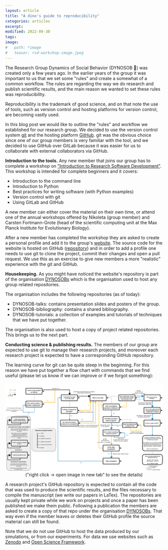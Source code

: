```yaml
---
layout: article
title: "A dino's guide to reproducibility"
categories: articles
excerpt:
modified: 2022-09-30
tags:
image:
#   path: *image
#   teaser: rsd-workshop-image.jpeg
---
```


The Research Group Dynamics of Social Behavior (DYNOSOB 🦖) was created only a
few years ago. In the earlier years of the group it was important to us that we
set some "rules" and create a somewhat of a common workflow. The rules are
regarding the way we do research and publish scientific results, and the main reason we wanted to
set these rules was reproducibility.

Reproducibility is the trademark of good science, and on that note the use of
tools, such as version control and hosting platforms for version control, are
becoming vastly used.

In this blog post we would like to outline the "rules" and workflow we
established for our research group. We decided to use the version control system
[git](https://git-scm.com/) and the hosting platform
[GitHub](https://github.com/). git was the obvious choice since one of our
group members is very familiar with the tool, and we decided to
use GitHub over GitLab because it was easier for us to collaborate with external
collaborators via GitHub.

**Introduction to the tools.** Any new member that joins our group has to
complete a workshop on ["Introduction to Research Software
Development"](https://mpievolbio-scicomp.pages.gwdg.de/rsd-workshop/intro.html).
This workshop is intended for complete beginners and it covers:

* Introduction to the command line
* Introduction to Python
* Best practices for writing software (with Python examples) 
* Version control with git
* Using GitLab and GitHub

A new member can either cover the material on their own time, or attend one
of the annual workshops offered by Nikoleta (group member) and Carsten
Fortmann-Grote (head of the scientific computing unit at the Max Planck
Institute for Evolutionary Biology).

After a new member has completed the workshop they are asked to create a
personal profile and add it to the group's
[website](http://web.evolbio.mpg.de/social-behaviour/). The source code for the
website is hosted on GitHub
([repository](https://github.com/DYNOSOBs/social-behaviour)) and in order to add
a profile one needs to use git to clone the project, commit their changes and
open a pull request. We use this as an exercise to give new members a more
"realistic" experience with the git and GitHub.

**Housekeeping.** As you might have noticed the website's repository is part of
the organisation [DYNOSOBs](https://github.com/DYNOSOBs) which is the
organisation used to host any group related repositories.

The organisation includes the following repositories (as of today):

- DYNOSOB-talks: contains presentation slides and posters of the group.
- DYNOSOB-bibliography: contains a shared bibliography.
- DYNOSOB-tutorials: a collection of examples and tutorials of techniques that
  we have put together.


The organisation is also used to host a copy of project related repositories.
This brings us to the next part.

**Conducting science & publishing results.** The members of our group are
expected to use git to manage their research projects, and moreover each
research project is expected to have a corresponding GitHub repository.

The learning curve for git can be quite steep in the beginning. For this reason
we have put together a flow chart with commands that we find useful
(please let us know if we can improve or if we forgot something):


<img src="../../images/git_flowchart.pdf" class="center" style="width:1000px">

<center> ("right click -> open image in new tab" to see the details) </center>

A research project's GitHub repository is expected to contain all the code
that was used to produce the scientific results, and the files necessary
to compile the manuscript (we write our papers in LaTex). The repositories
are usually kept private while we work on projects and once a paper has been
published we make them public. Following a publication the members are asked
to create a copy of that repo under the organisation [DYNOSOBs](https://github.com/DYNOSOBs).
That way even if the member leaves or deletes their GitHub profile
the source material can still be found.

Note that we do not use GitHub to host the data produced by our simulations, or
from our experiments. For data we use websites such as
[Zenodo](https://zenodo.org) and [Open Science Framework](https://osf.io).